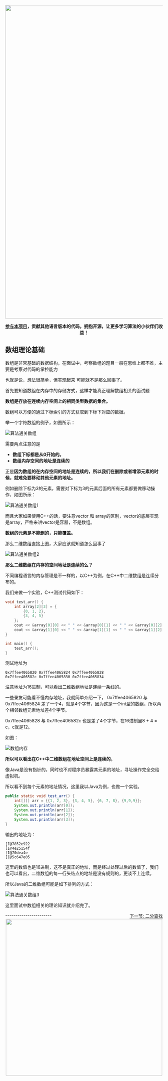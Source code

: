 <p align="center">
<a href="https://programmercarl.com/other/kstar.html" target="_blank">
  <img src="https://code-thinking-1253855093.file.myqcloud.com/pics/20210924105952.png" width="1000"/>
</a>
<p align="center"><strong><a href="https://mp.weixin.qq.com/s/tqCxrMEU-ajQumL1i8im9A">参与本项目</a>，贡献其他语言版本的代码，拥抱开源，让更多学习算法的小伙伴们收益！</strong></p>



## 数组理论基础

数组是非常基础的数据结构，在面试中，考察数组的题目一般在思维上都不难，主要是考察对代码的掌控能力

也就是说，想法很简单，但实现起来 可能就不是那么回事了。

首先要知道数组在内存中的存储方式，这样才能真正理解数组相关的面试题

**数组是存放在连续内存空间上的相同类型数据的集合。**

数组可以方便的通过下标索引的方式获取到下标下对应的数据。

举一个字符数组的例子，如图所示：

![算法通关数组](https://code-thinking.cdn.bcebos.com/pics/%E7%AE%97%E6%B3%95%E9%80%9A%E5%85%B3%E6%95%B0%E7%BB%84.png)



需要两点注意的是

* **数组下标都是从0开始的。**
* **数组内存空间的地址是连续的**

正是**因为数组的在内存空间的地址是连续的，所以我们在删除或者增添元素的时候，就难免要移动其他元素的地址。**

例如删除下标为3的元素，需要对下标为3的元素后面的所有元素都要做移动操作，如图所示：

![算法通关数组1](https://code-thinking.cdn.bcebos.com/pics/%E7%AE%97%E6%B3%95%E9%80%9A%E5%85%B3%E6%95%B0%E7%BB%841.png)


而且大家如果使用C++的话，要注意vector 和 array的区别，vector的底层实现是array，严格来讲vector是容器，不是数组。

**数组的元素是不能删的，只能覆盖。**

那么二维数组直接上图，大家应该就知道怎么回事了

![算法通关数组2](https://code-thinking.cdn.bcebos.com/pics/%E7%AE%97%E6%B3%95%E9%80%9A%E5%85%B3%E6%95%B0%E7%BB%842.png)


**那么二维数组在内存的空间地址是连续的么？**

不同编程语言的内存管理是不一样的，以C++为例，在C++中二维数组是连续分布的。

我们来做一个实验，C++测试代码如下：

```CPP
void test_arr() {
    int array[2][3] = {
		{0, 1, 2},
		{3, 4, 5}
    };
    cout << &array[0][0] << " " << &array[0][1] << " " << &array[0][2] << endl;
    cout << &array[1][0] << " " << &array[1][1] << " " << &array[1][2] << endl;
}

int main() {
    test_arr();
}

```

测试地址为

```
0x7ffee4065820 0x7ffee4065824 0x7ffee4065828
0x7ffee406582c 0x7ffee4065830 0x7ffee4065834
```

注意地址为16进制，可以看出二维数组地址是连续一条线的。

一些录友可能看不懂内存地址，我就简单介绍一下， 0x7ffee4065820 与 0x7ffee4065824 差了一个4，就是4个字节，因为这是一个int型的数组，所以两个相邻数组元素地址差4个字节。

0x7ffee4065828 与 0x7ffee406582c 也是差了4个字节，在16进制里8 + 4 = c，c就是12。

如图：

![数组内存](https://img-blog.csdnimg.cn/20210310150641186.png)

**所以可以看出在C++中二维数组在地址空间上是连续的**。

像Java是没有指针的，同时也不对程序员暴露其元素的地址，寻址操作完全交给虚拟机。

所以看不到每个元素的地址情况，这里我以Java为例，也做一个实验。

```Java
public static void test_arr() {
    int[][] arr = {{1, 2, 3}, {3, 4, 5}, {6, 7, 8}, {9,9,9}};
    System.out.println(arr[0]);
    System.out.println(arr[1]);
    System.out.println(arr[2]);
    System.out.println(arr[3]);
}
```
输出的地址为：

```
[I@7852e922
[I@4e25154f
[I@70dea4e
[I@5c647e05
```

这里的数值也是16进制，这不是真正的地址，而是经过处理过后的数值了，我们也可以看出，二维数组的每一行头结点的地址是没有规则的，更谈不上连续。

所以Java的二维数组可能是如下排列的方式：

![算法通关数组3](https://img-blog.csdnimg.cn/20201214111631844.png)

这里面试中数组相关的理论知识就介绍完了。


<div class="bottom-link" style="width:100%"><a style="float: right!important" href="./0704.二分查找.md">下一节: 二分查找</a></div>
-----------------------
<div align="center"><img src=https://code-thinking.cdn.bcebos.com/pics/01二维码一.jpg width=500> </img></div>
